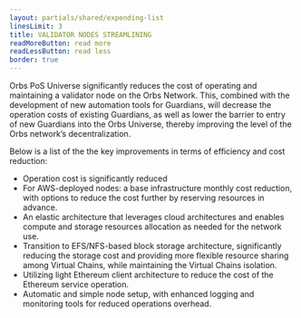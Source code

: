```yaml
---
layout: partials/shared/expending-list
linesLimit: 3
title: VALIDATOR NODES STREAMLINING
readMoreButton: read more
readLessButton: read less
border: true
---
```


Orbs PoS Universe significantly reduces the cost of operating and maintaining a validator node on the Orbs Network. This, combined with the development of new automation tools for Guardians, will decrease the operation costs of existing Guardians, as well as lower the barrier to entry of new Guardians into the Orbs Universe, thereby improving the level of the Orbs network’s decentralization.

Below is a list of the the key improvements in terms of efficiency and cost reduction:

- Operation cost is significantly reduced
- For AWS-deployed nodes: a base infrastructure monthly cost reduction, with options to reduce the cost further by reserving resources in advance.
- An elastic architecture that leverages cloud architectures and enables compute and storage resources allocation as needed for the network use.
- Transition to EFS/NFS-based block storage architecture, significantly reducing the storage cost and providing more flexible resource sharing among Virtual Chains, while maintaining the Virtual Chains isolation.
- Utilizing light Ethereum client architecture to reduce the cost of the Ethereum service operation.
- Automatic and simple node setup, with enhanced logging and monitoring tools for reduced operations overhead.
